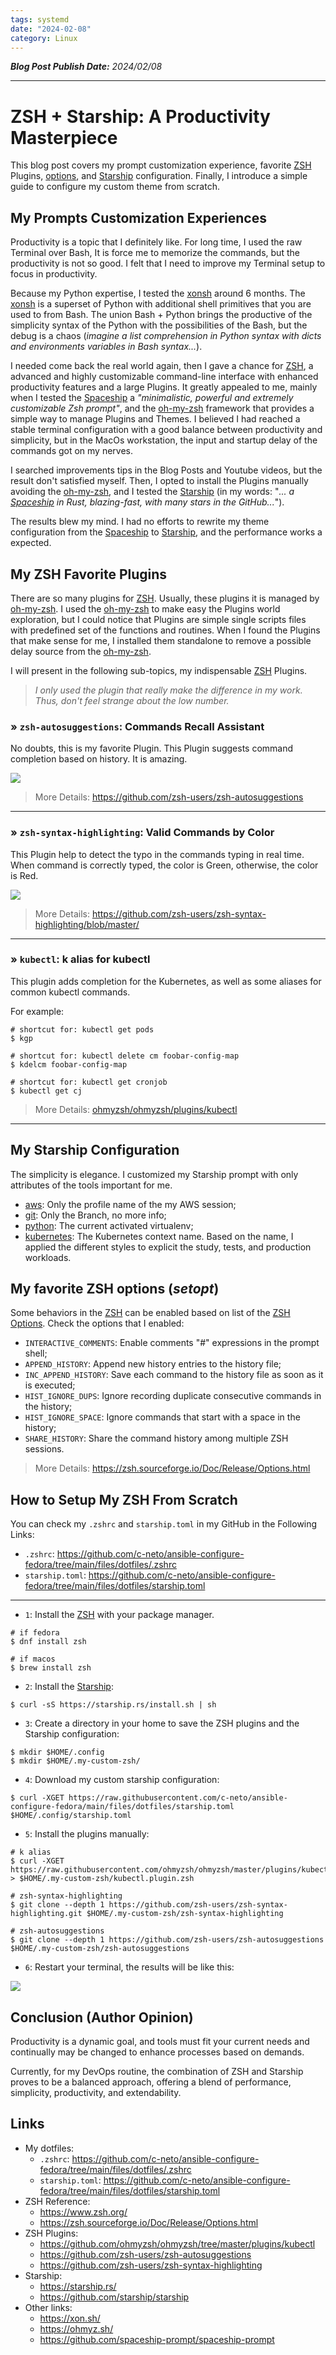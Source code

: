 ```yaml
---
tags: systemd
date: "2024-02-08"
category: Linux
---
```


*__Blog Post Publish Date:__ 2024/02/08*

---

# ZSH + Starship: A Productivity Masterpiece

This blog post covers my prompt customization experience, favorite [ZSH](https://www.zsh.org/) Plugins, [options](https://zsh.sourceforge.io/Doc/Release/Options.html), and [Starship](https://starship.rs/) configuration. Finally, I introduce a simple guide to configure my custom theme from scratch.

## My Prompts Customization Experiences

Productivity is a topic that I definitely like. For long time, I used the raw Terminal over Bash, It is force me to memorize the commands, but the productivity is not so good. I felt that I need to improve my Terminal setup to focus in productivity.

Because my Python expertise, I tested the [xonsh](https://xon.sh/) around 6 months. The [xonsh](https://xon.sh/) is a superset of Python with additional shell primitives that you are used to from Bash. The union Bash + Python brings the productive of the simplicity syntax of the Python with the possibilities of the Bash, but the debug is a chaos (_imagine a list comprehension in Python syntax with dicts and environments variables in Bash syntax..._).

I needed come back the real world again, then I gave a chance for [ZSH](https://www.zsh.org/), a advanced and highly customizable command-line interface with enhanced productivity features and a large Plugins. It greatly appealed to me, mainly when I tested the [Spaceship](https://github.com/spaceship-prompt/spaceship-prompt) a _"minimalistic, powerful and extremely customizable Zsh prompt"_, and the [oh-my-zsh](https://ohmyz.sh/) framework that provides a simple way to manage Plugins and Themes. I believed I had reached a stable terminal configuration with a good balance between productivity and simplicity, but in the MacOs workstation, the input and startup delay of the commands got on my nerves.

I searched improvements tips in the Blog Posts and Youtube videos, but the result don't satisfied myself. Then, I opted to install the Plugins manually avoiding the [oh-my-zsh](https://ohmyz.sh/), and I tested the [Starship](https://starship.rs/) (in my words: "_... a [Spaceship](https://github.com/spaceship-prompt/spaceship-prompt) in Rust, blazing-fast, with many stars in the GitHub..._").

The results blew my mind. I had no efforts to rewrite my theme configuration from the [Spaceship](https://github.com/spaceship-prompt/spaceship-prompt) to [Starship](https://starship.rs/), and the performance works a expected.

## My ZSH Favorite Plugins

There are so many plugins for [ZSH](https://www.zsh.org/). Usually, these plugins it is managed by [oh-my-zsh](https://ohmyz.sh/). I used the [oh-my-zsh](https://ohmyz.sh/) to make easy the Plugins world exploration, but I could notice that Plugins are simple single scripts files with predefined set of the functions and routines. When I found the Plugins that make sense for me, I installed them standalone to remove a possible delay source from the [oh-my-zsh](https://ohmyz.sh/).

I will present in the following sub-topics, my indispensable [ZSH](https://www.zsh.org/) Plugins.

> _I only used the plugin that really make the difference in my work. Thus, don't feel strange about the low number._

### » `zsh-autosuggestions`: Commands Recall Assistant

No doubts, this is my favorite Plugin. This Plugin suggests command completion based on history. It is amazing.

![](image-1.png)

> <i class="fa-solid fa-link"></i> More Details: <https://github.com/zsh-users/zsh-autosuggestions>

---

### » `zsh-syntax-highlighting`: Valid Commands by Color

This Plugin help to detect the typo in the commands typing in real time. When command is correctly typed, the color is Green, otherwise, the color is Red.

![](image-2.png)

> <i class="fa-solid fa-link"></i> More Details: <https://github.com/zsh-users/zsh-syntax-highlighting/blob/master/>

---

### » `kubectl`: k alias for kubectl

This plugin adds completion for the Kubernetes, as well as some aliases for common kubectl commands.

For example:

```{code-block} bash
# shortcut for: kubectl get pods
$ kgp

# shortcut for: kubectl delete cm foobar-config-map
$ kdelcm foobar-config-map

# shortcut for: kubectl get cronjob
$ kubectl get cj
```

> <i class="fa-solid fa-link"></i> More Details: <i class="fab fa-github"></i> [ohmyzsh/ohmyzsh/plugins/kubectl](https://github.com/ohmyzsh/ohmyzsh/tree/master/plugins/kubectl)

---

## My Starship Configuration

The simplicity is elegance. I customized my Starship prompt with only attributes of the tools important for me.

- [aws](https://starship.rs/config/#aws): Only the profile name of the my AWS session;
- [git](https://starship.rs/config/#git-branch): Only the Branch, no more info;
- [python](https://starship.rs/config/#python): The current activated virtualenv;
- [kubernetes](https://starship.rs/config/#kubernetes): The Kubernetes context name. Based on the name, I applied the different styles to explicit the study, tests, and production workloads.

## My favorite ZSH options (_setopt_)

Some behaviors in the [ZSH](https://www.zsh.org/) can be enabled based on list of the [ZSH Options](https://zsh.sourceforge.io/Doc/Release/Options.html). Check the options that I enabled:

- `INTERACTIVE_COMMENTS`: Enable comments "#" expressions in the prompt shell;
- `APPEND_HISTORY`: Append new history entries to the history file;
- `INC_APPEND_HISTORY`: Save each command to the history file as soon as it is executed;
- `HIST_IGNORE_DUPS`: Ignore recording duplicate consecutive commands in the history;
- `HIST_IGNORE_SPACE`: Ignore commands that start with a space in the history;
- `SHARE_HISTORY`: Share the command history among multiple ZSH sessions.

> <i class="fa-solid fa-link"></i> More Details: <https://zsh.sourceforge.io/Doc/Release/Options.html>

## How to Setup My ZSH From Scratch

You can check my `.zshrc` and `starship.toml` in my GitHub in the Following Links:

- `.zshrc`: <https://github.com/c-neto/ansible-configure-fedora/tree/main/files/dotfiles/.zshrc>
- `starship.toml`: <https://github.com/c-neto/ansible-configure-fedora/tree/main/files/dotfiles/starship.toml>

---

- `1`: Install the [ZSH](https://www.zsh.org/) with your package manager.

```{code-block} bash
# if fedora
$ dnf install zsh

# if macos
$ brew install zsh
```

- `2`: Install the [Starship](https://starship.rs/):

```{code-block} bash
$ curl -sS https://starship.rs/install.sh | sh
```

- `3`: Create a directory in your home to save the ZSH plugins and the Starship configuration:

```{code-block} bash
$ mkdir $HOME/.config
$ mkdir $HOME/.my-custom-zsh/
```

- `4`: Download my custom starship configuration:

```{code-block} bash
$ curl -XGET https://raw.githubusercontent.com/c-neto/ansible-configure-fedora/main/files/dotfiles/starship.toml $HOME/.config/starship.toml
```

- `5`: Install the plugins manually:

```{code-block} bash
# k alias
$ curl -XGET https://raw.githubusercontent.com/ohmyzsh/ohmyzsh/master/plugins/kubectl/kubectl.plugin.zsh > $HOME/.my-custom-zsh/kubectl.plugin.zsh

# zsh-syntax-highlighting
$ git clone --depth 1 https://github.com/zsh-users/zsh-syntax-highlighting.git $HOME/.my-custom-zsh/zsh-syntax-highlighting

# zsh-autosuggestions
$ git clone --depth 1 https://github.com/zsh-users/zsh-autosuggestions $HOME/.my-custom-zsh/zsh-autosuggestions
```

- `6`: Restart your terminal, the results will be like this:

![](image-3.png)

## Conclusion (Author Opinion)

Productivity is a dynamic goal, and tools must fit your current needs and continually may be changed to enhance processes based on demands.

Currently, for my DevOps routine, the combination of ZSH and Starship proves to be a balanced approach, offering a blend of performance, simplicity, productivity, and extendability.

## Links

- My dotfiles:
    - `.zshrc`: <https://github.com/c-neto/ansible-configure-fedora/tree/main/files/dotfiles/.zshrc>
    - `starship.toml`: <https://github.com/c-neto/ansible-configure-fedora/tree/main/files/dotfiles/starship.toml>
- ZSH Reference:
    - <https://www.zsh.org/>
    - <https://zsh.sourceforge.io/Doc/Release/Options.html>
- ZSH Plugins:
    - <https://github.com/ohmyzsh/ohmyzsh/tree/master/plugins/kubectl>
    - <https://github.com/zsh-users/zsh-autosuggestions>
    - <https://github.com/zsh-users/zsh-syntax-highlighting>
- Starship:
    - <https://starship.rs/>
    - <https://github.com/starship/starship>
- Other links:
    - <https://xon.sh/>
    - <https://ohmyz.sh/>
    - <https://github.com/spaceship-prompt/spaceship-prompt>
